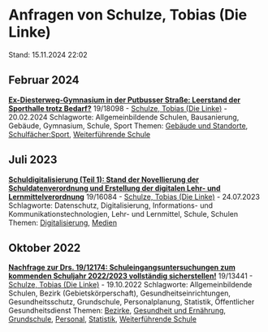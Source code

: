 # Anfragen von Schulze, Tobias (Die Linke)

Stand: 15.11.2024 22:02

## Februar 2024
**[Ex-Diesterweg-Gymnasium in der Putbusser Straße: Leerstand der Sporthalle trotz Bedarf?](https://pardok.parlament-berlin.de/starweb/adis/citat/VT/19/SchrAnfr/S19-18098.pdf)**
19/18098 - [Schulze, Tobias (Die Linke)](autor_schulze_tobias_die_linke.md) - 20.02.2024
Schlagworte: Allgemeinbildende Schulen, Bausanierung, Gebäude, Gymnasium, Schule, Sport
Themen: [Gebäude und Standorte](thema_gebaeude_und_standorte.md), [Schulfächer:Sport](thema_schulfaecher_sport.md), [Weiterführende Schule](thema_weiterfuehrende_schule.md)

## Juli 2023
**[Schuldigitalisierung (Teil 1): Stand der Novellierung der Schuldatenverordnung und Erstellung der digitalen Lehr- und Lernmittelverordnung](https://pardok.parlament-berlin.de/starweb/adis/citat/VT/19/SchrAnfr/S19-16084.pdf)**
19/16084 - [Schulze, Tobias (Die Linke)](autor_schulze_tobias_die_linke.md) - 24.07.2023
Schlagworte: Datenschutz, Digitalisierung, Informations- und Kommunikationstechnologien, Lehr- und Lernmittel, Schule, Schulen
Themen: [Digitalisierung](thema_digitalisierung.md), [Medien](thema_medien.md)

## Oktober 2022
**[Nachfrage zur Drs. 19/12174: Schuleingangsuntersuchungen zum kommenden Schuljahr 2022/2023 vollständig sicherstellen!](https://pardok.parlament-berlin.de/starweb/adis/citat/VT/19/SchrAnfr/S19-13441.pdf)**
19/13441 - [Schulze, Tobias (Die Linke)](autor_schulze_tobias_die_linke.md) - 19.10.2022
Schlagworte: Allgemeinbildende Schulen, Bezirk (Gebietskörperschaft), Gesundheitseinrichtungen, Gesundheitsschutz, Grundschule, Personalplanung, Statistik, Öffentlicher Gesundheitsdienst
Themen: [Bezirke](thema_bezirke.md), [Gesundheit und Ernährung](thema_gesundheit_und_ernaehrung.md), [Grundschule](thema_grundschule.md), [Personal](thema_personal.md), [Statistik](thema_statistik.md), [Weiterführende Schule](thema_weiterfuehrende_schule.md)

